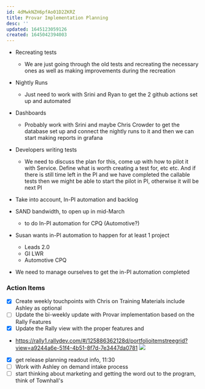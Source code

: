 ```yaml
---
id: 4dMwkNZH6pfAo01D2ZKRZ
title: Provar Implementation Planning
desc: ''
updated: 1645123059126
created: 1645042394003
---
```


- Recreating tests 
    - We are just going through the old tests and recreating the necessary ones as well as making improvements during the recreation
- Nightly Runs
    - Just need to work with Srini and Ryan to get the 2 github actions set up and automated
- Dashboards 
    - Probably work with Srini and maybe Chris Crowder to get the database set up and connect the nightly runs to it and then we can start making reports in grafana
- Developers writing tests
    - We need to discuss the plan for this, come up with how to pilot it with Service. Define what is worth creating a test for, etc etc. And if there is still time left in the PI and we have completed the callable tests then we might be able to start the pilot in PI, otherwise it will be next PI

- Take into account, In-PI automation and backlog
- SAND bandwidth, to open up in mid-March
    - to do In-PI automation for CPQ (Automotive?)

- Susan wants in-PI automation to happen for at least 1 project
    - Leads 2.0
    - GI LWR
    - Automotive CPQ
- We need to manage ourselves to get the in-PI automation completed


### Action Items
- [x] Create weekly touchpoints with Chris on Training Materials include Ashley as optional
- [ ] Update the bi-weekly update with Provar implementation based on the Rally Features
- [x] Update the Rally view with the proper features and 
- https://rally1.rallydev.com/#/125886362128d/portfolioitemstreegrid?view=a9244a6e-51f4-4b51-8f7d-7e3447da0781
![](/assets/images/2022-02-16-16-12-16.png)
- [x] get release planning readout info, 11:30
- [ ] Work with Ashley on demand intake process
- [ ] start thinking about marketing and getting the word out to the program, think of Townhall's